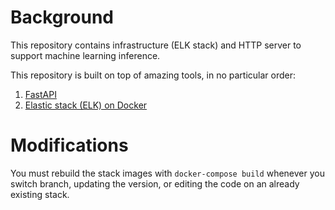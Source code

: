 # Background
This repository contains infrastructure (ELK stack) and HTTP server to support machine learning inference.

This repository is built on top of amazing tools, in no particular order:
1. [FastAPI](https://github.com/tiangolo/fastapi)
2. [Elastic stack (ELK) on Docker](https://github.com/deviantony/docker-elk)

# Modifications
You must rebuild the stack images with `docker-compose build` whenever you switch branch, updating the version, or editing the code on an already existing stack.
